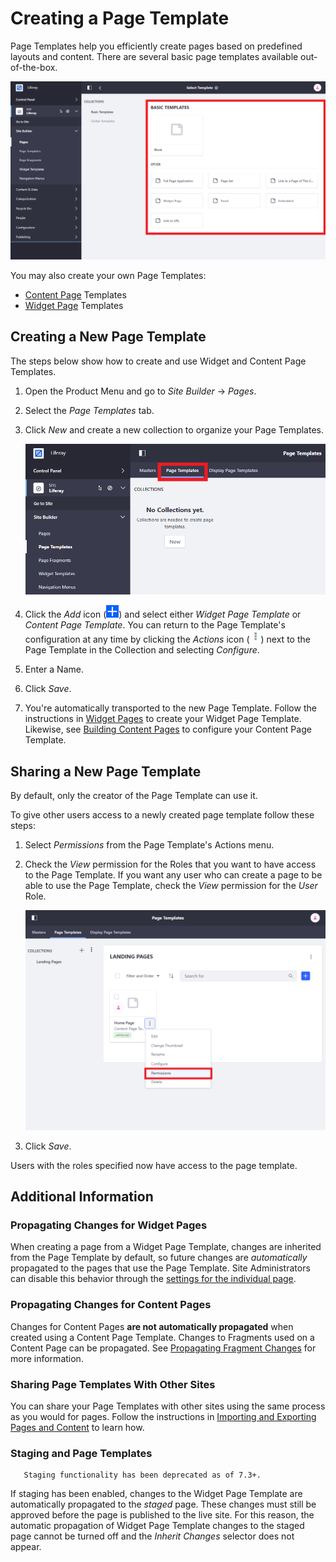 # Creating a Page Template

Page Templates help you efficiently create pages based on predefined layouts and content. There are several basic page templates available out-of-the-box.

![Basic Page Templates are available.](./creating-a-page-template/images/01.png)

You may also create your own Page Templates:

* [Content Page](./building-content-pages.md) Templates
* [Widget Page](./understanding-pages.md#widget-pages) Templates

## Creating a New Page Template

The steps below show how to create and use Widget and Content Page Templates.

1. Open the Product Menu and go to *Site Builder* &rarr; *Pages*.

1. Select the *Page Templates* tab.

1. Click *New* and create a new collection to organize your Page Templates.

    ![Creating a new Page Template Collection.](./creating-a-page-template/images/02.png)

1. Click the *Add* icon (![Add Page Template](../../images/icon-add.png)) and select either *Widget Page Template* or *Content Page Template*. You can return to the Page Template's configuration at any time by clicking the *Actions* icon (![Actions](../../images/icon-actions.png)) next to the Page Template in the Collection and selecting *Configure*.

1. Enter a Name.

1. Click *Save*.

1. You're automatically transported to the new Page Template. Follow the instructions in [Widget Pages](./understanding-pages.md#widget-pages) to create your Widget Page Template. Likewise, see [Building Content Pages](./building-content-pages.md) to configure your Content Page Template.

## Sharing a New Page Template

By default, only the creator of the Page Template can use it.

To give other users access to a newly created page template follow these steps:

1. Select *Permissions* from the Page Template's Actions menu.
1. Check the *View* permission for the Roles that you want to have access to the Page Template. If you want any user who can create a page to be able to use the Page Template, check the *View* permission for the *User* Role.

    ![Configuring permissions for a page template to allow other users access.](./creating-a-page-template/images/03.png)

1. Click *Save*.

Users with the roles specified now have access to the page template.

## Additional Information

### Propagating Changes for Widget Pages

When creating a page from a Widget Page Template, changes are inherited from the Page Template by default, so future changes are *automatically* propagated to the pages that use the Page Template. Site Administrators can disable this behavior through the [settings for the individual page](./06-configuring-individual-pages.md#general).

### Propagating Changes for Content Pages

Changes for Content Pages **are not automatically propagated** when created using a Content Page Template. Changes to Fragments used on a Content Page can be propagated. See [Propagating Fragment Changes](TODO) for more information.

### Sharing Page Templates With Other Sites

You can share your Page Templates with other sites using the same process as you would for pages. Follow the instructions in [Importing and Exporting Pages and Content](../building-sites/importing-exporting-pages-and-content.md) to learn how.

### Staging and Page Templates

```important::
   Staging functionality has been deprecated as of 7.3+.
```

If staging has been enabled, changes to the Widget Page Template are automatically propagated to the *staged* page. These changes must still be approved before the page is published to the live site. For this reason, the automatic propagation of Widget Page Template changes to the staged page cannot be turned off and the *Inherit Changes* selector does not appear.
